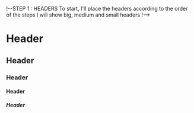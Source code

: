!--STEP 1 : HEADERS 
To start, I'll place the headers according to the order of the steps
I will show big, medium and small headers
!--> 
# Header <!--This is big header !-->
## Header 
### Header      <!--these are the most variable header sizes!-->
#### Header     
##### Header   
